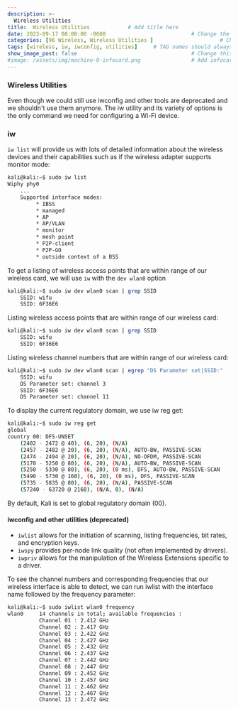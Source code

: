 ```yaml
---
description: >-
  Wireless Utilities
title:  Wireless Utilities            # Add title here
date: 2023-09-17 08:00:00 -0600                           # Change the date to match completion date
categories: [96 Wireless, Wireless Utilities ]                     # Change Templates to Writeup
tags: [wireless, iw, iwconfig, utilities]     # TAG names should always be lowercase; replace template with writeup, and add relevant tags
show_image_post: false                                    # Change this to true
#image: /assets/img/machine-0-infocard.png                # Add infocard image here for post preview image
---
```


### Wireless Utilities

Even though we could still use iwconfig and other tools are deprecated and we shouldn't use them anymore. The iw utility and its variety of options is the only command we need for configuring a Wi-Fi device.

### iw 

`iw list` will provide us with lots of detailed information about the wireless devices and their capabilities such as if the wireless adapter supports monitor mode:
```bash
kali@kali:~$ sudo iw list
Wiphy phy0
	...
	Supported interface modes:
		 * IBSS
		 * managed
		 * AP
		 * AP/VLAN
		 * monitor
		 * mesh point
		 * P2P-client
		 * P2P-GO
		 * outside context of a BSS
```
To get a listing of wireless access points that are within range of our wireless card, we will use `iw` with the `dev wlan0` option
```bash
kali@kali:~$ sudo iw dev wlan0 scan | grep SSID
	SSID: wifu
	SSID: 6F36E6
```

Listing wireless access points that are within range of our wireless card:
```bash
kali@kali:~$ sudo iw dev wlan0 scan | grep SSID
	SSID: wifu
	SSID: 6F36E6
```
Listing wireless channel numbers that are within range of our wireless card:
```bash
kali@kali:~$ sudo iw dev wlan0 scan | egrep "DS Parameter set|SSID:"
	SSID: wifu
	DS Parameter set: channel 3
	SSID: 6F36E6
	DS Parameter set: channel 11
```
To display the current regulatory domain, we use iw reg get:
```bash
kali@kali:~$ sudo iw reg get
global
country 00: DFS-UNSET
	(2402 - 2472 @ 40), (6, 20), (N/A)
	(2457 - 2482 @ 20), (6, 20), (N/A), AUTO-BW, PASSIVE-SCAN
	(2474 - 2494 @ 20), (6, 20), (N/A), NO-OFDM, PASSIVE-SCAN
	(5170 - 5250 @ 80), (6, 20), (N/A), AUTO-BW, PASSIVE-SCAN
	(5250 - 5330 @ 80), (6, 20), (0 ms), DFS, AUTO-BW, PASSIVE-SCAN
	(5490 - 5730 @ 160), (6, 20), (0 ms), DFS, PASSIVE-SCAN
	(5735 - 5835 @ 80), (6, 20), (N/A), PASSIVE-SCAN
	(57240 - 63720 @ 2160), (N/A, 0), (N/A)
```
By default, Kali is set to global regulatory domain (00).

#### iwconfig and other utilities (deprecated)
- `iwlist` allows for the initiation of scanning, listing frequencies, bit rates, and encryption keys.
- `iwspy` provides per-node link quality (not often implemented by drivers).
- `iwpriv` allows for the manipulation of the Wireless Extensions specific to a driver.

To see the channel numbers and corresponding frequencies that our wireless interface is able to detect, we can run iwlist with the interface name followed by the frequency parameter:

```bash
kali@kali:~$ sudo iwlist wlan0 frequency
wlan0     14 channels in total; available frequencies :
          Channel 01 : 2.412 GHz
          Channel 02 : 2.417 GHz
          Channel 03 : 2.422 GHz
          Channel 04 : 2.427 GHz
          Channel 05 : 2.432 GHz
          Channel 06 : 2.437 GHz
          Channel 07 : 2.442 GHz
          Channel 08 : 2.447 GHz
          Channel 09 : 2.452 GHz
          Channel 10 : 2.457 GHz
          Channel 11 : 2.462 GHz
          Channel 12 : 2.467 GHz
          Channel 13 : 2.472 GHz
```